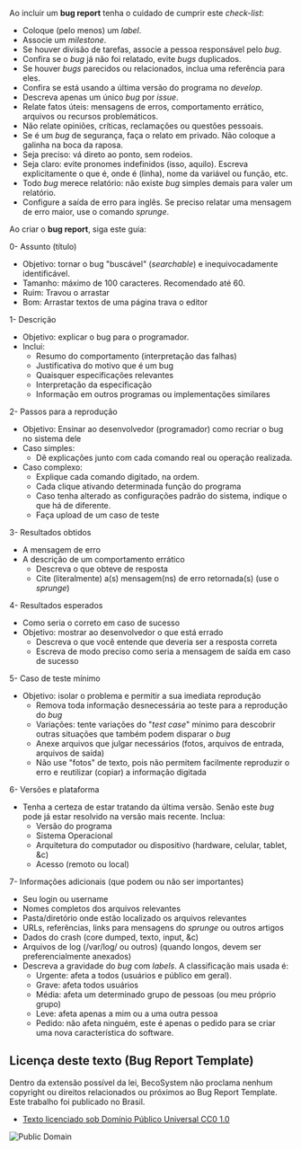 Ao incluir um **bug report** tenha o cuidado de cumprir este _check-list_:

* Coloque (pelo menos) um _label_.
* Associe um _milestone_.
* Se houver divisão de tarefas, associe a pessoa responsável pelo _bug_.
* Confira se o _bug_ já não foi relatado, evite _bugs_ duplicados.
* Se houver _bugs_ parecidos ou relacionados, inclua uma referência para eles.
* Confira se está usando a última versão do programa no _develop_.
* Descreva apenas um único _bug_ por _issue_.
* Relate fatos úteis: mensagens de erros, comportamento errático, arquivos ou recursos problemáticos.
* Não relate opiniões, críticas, reclamações ou questões pessoais.
* Se é um _bug_ de segurança, faça o relato em privado. Não coloque a galinha na boca da raposa.
* Seja preciso: vá direto ao ponto, sem rodeios.
* Seja claro: evite pronomes indefinidos (isso, aquilo). Escreva explicitamente o que é, onde é (linha), nome da variável ou função, etc.
* Todo _bug_ merece relatório: não existe _bug_ simples demais para valer um relatório.
* Configure a saída de erro para inglês. Se preciso relatar uma mensagem de erro maior, use o comando _sprunge_.

Ao criar o **bug report**, siga este guia:

0- Assunto (título)
* Objetivo: tornar o bug "buscável" (_searchable_) e inequivocadamente identificável.
* Tamanho: máximo de 100 caracteres. Recomendado até 60.
* Ruim: Travou o arrastar
* Bom: Arrastar textos de uma página trava o editor

1- Descrição
* Objetivo: explicar o bug para o programador.
* Inclui:
    - Resumo do comportamento (interpretação das falhas)
    - Justificativa do motivo que é um bug
    - Quaisquer especificações relevantes
    - Interpretação da especificação
    - Informação em outros programas ou implementações similares

2- Passos para a reprodução
* Objetivo: Ensinar ao desenvolvedor (programador) como recriar o bug no sistema dele
* Caso simples:
    - Dê explicações junto com cada comando real ou operação realizada.
* Caso complexo:
    - Explique cada comando digitado, na ordem.
    - Cada clique ativando determinada função do programa
    - Caso tenha alterado as configurações padrão do sistema, indique o que há de diferente.
    - Faça upload de um caso de teste

3- Resultados obtidos
* A mensagem de erro
* A descrição de um comportamento errático
    - Descreva o que obteve de resposta
    - Cite (literalmente) a(s) mensagem(ns) de erro retornada(s) (use o _sprunge_)

4- Resultados esperados
* Como seria o correto em caso de sucesso
* Objetivo: mostrar ao desenvolvedor o que está errado
    - Descreva o que você entende que deveria ser a resposta correta
    - Escreva de modo preciso como seria a mensagem de saída em caso de sucesso

5- Caso de teste mínimo
* Objetivo: isolar o problema e permitir a sua imediata reprodução
    - Remova toda informação desnecessária ao teste para a reprodução do _bug_
    - Variações: tente variações do "_test case_" mínimo para descobrir outras situações que também podem disparar o _bug_
    - Anexe arquivos que julgar necessários (fotos, arquivos de entrada, arquivos de saída)
    - Não use "fotos" de texto, pois não permitem facilmente reproduzir o erro e reutilizar (copiar) a informação digitada

6- Versões e plataforma
* Tenha a certeza de estar tratando da última versão. Senão este _bug_ pode já estar resolvido na versão mais recente. Inclua:
    - Versão do programa
    - Sistema Operacional
    - Arquitetura do computador ou dispositivo (hardware, celular, tablet, &c)
    - Acesso (remoto ou local)

7- Informações adicionais (que podem ou não ser importantes)
* Seu login ou username
* Nomes completos dos arquivos relevantes
* Pasta/diretório onde estão localizado os arquivos relevantes
* URLs, referências, links para mensagens do _sprunge_ ou outros artigos
* Dados do crash (core dumped, texto, input, &c)
* Arquivos de log (/var/log/ ou outros) (quando longos, devem ser preferencialmente anexados)
* Descreva a gravidade do _bug_ com _labels_. A classificação mais usada é:
    - Urgente: afeta a todos (usuários e público em geral).
    - Grave: afeta todos usuários
    - Média: afeta um determinado grupo de pessoas (ou meu próprio grupo)
    - Leve: afeta apenas a mim ou a uma outra pessoa
    - Pedido: não afeta ninguém, este é apenas o pedido para se criar uma nova característica do software.

## Licença deste texto (Bug Report Template)

Dentro da extensão possível da lei, BecoSystem não proclama nenhum copyright ou direitos relacionados ou próximos ao Bug Report Template.
Este trabalho foi publicado no Brasil.

* [Texto licenciado sob Domínio Público Universal CC0 1.0](http://creativecommons.org/publicdomain/zero/1.0/)

![Public Domain](https://i.creativecommons.org/p/zero/1.0/88x31.png)

